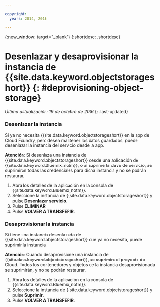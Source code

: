 ```yaml
---

copyright:
  years: 2014, 2016

---
```

{:new_window: target="_blank"}
{:shortdesc: .shortdesc}

# Desenlazar y desaprovisionar la instancia de {{site.data.keyword.objectstorageshort}} {: #deprovisioning-object-storage}

*Última actualización: 19 de octubre de 2016*
{: .last-updated}


### Desenlazar la instancia
Si ya no necesita {{site.data.keyword.objectstorageshort}} en la app de Cloud Foundry, pero desea mantener los datos guardados, puede desenlazar la instancia del servicio desde la app.

**Atención**: Si desenlaza una instancia de {{site.data.keyword.objectstorageshort}} desde una aplicación de {{site.data.keyword.Bluemix_notm}}, o si suprime la clave de servicio, se suprimirán todas las credenciales para dicha instancia y no se podrán restaurar.

1. Abra los detalles de la aplicación en la consola de {{site.data.keyword.Bluemix_notm}}.
2. Seleccione la instancia de {{site.data.keyword.objectstorageshort}} y pulse **Desenlazar servicio**.
3. Pulse **ELIMINAR**.
4. Pulse **VOLVER A TRANSFERIR**.



### Desaprovisionar la instancia

Si tiene una instancia desenlazada de {{site.data.keyword.objectstorageshort}} que ya no necesita, puede suprimir la instancia.

**Atención**: Cuando desaprovisione una instancia de {{site.data.keyword.objectstorageshort}}, se suprimirá el proyecto de Cloud. Todos los contenedores y objetos de la instancia desaprovisionada se suprimirán, y no se podrán restaurar.

1. Abra los detalles de la aplicación en la consola de {{site.data.keyword.Bluemix_notm}}.
2. Seleccione la instancia de {{site.data.keyword.objectstorageshort}} y pulse **Suprimir**.
3. Pulse **VOLVER A TRANSFERIR**.
